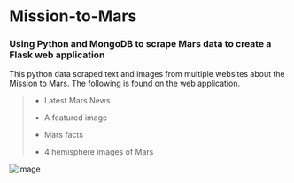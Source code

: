 # Mission-to-Mars

### Using Python and MongoDB to scrape Mars data to create a Flask web application

This python data scraped text and images from multiple websites about the Mission to Mars. The following is found on the web application.

   > - Latest Mars News
   > 
   > - A featured image
   > 
   > - Mars facts
   > 
   > - 4 hemisphere images of Mars
   > 

![image](https://user-images.githubusercontent.com/90485451/144738935-e4a61d5f-1a52-4c3c-b803-34c3dbd514b9.png)
